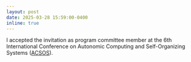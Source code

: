 ```yaml
---
layout: post
date: 2025-03-28 15:59:00-0400
inline: true
---
```


I accepted the invitation as program committee member at the 6th International Conference on Autonomic Computing and Self-Organizing Systems ([ACSOS](https://2025.acsos.org)).